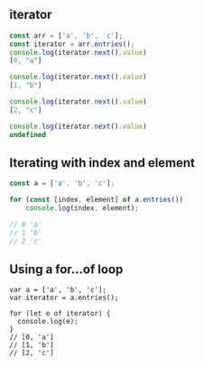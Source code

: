 ## iterator
```js
const arr = ['a', 'b', 'c'];
const iterator = arr.entries();
console.log(iterator.next().value)
[0, "a"]

console.log(iterator.next().value)
[1, "b"]

console.log(iterator.next().value)
[2, "c"]

console.log(iterator.next().value)
undefined
```

## Iterating with index and element
```js
const a = ['a', 'b', 'c'];

for (const [index, element] of a.entries())
	console.log(index, element);

// 0 'a' 
// 1 'b' 
// 2 'c'
```

## Using a for…of loop
```
var a = ['a', 'b', 'c'];
var iterator = a.entries();

for (let e of iterator) {
  console.log(e);
}
// [0, 'a']
// [1, 'b']
// [2, 'c']
```
